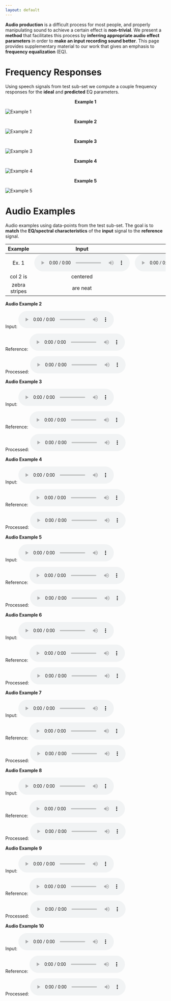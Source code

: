 ```yaml
---
layout: default
---
```

**Audio production** is a difficult process for most people, and properly manipulating sound to achieve a certain effect is **non-trivial**. We present a **method** that facilitates this process by **inferring appropriate audio effect parameters** in order to **make an input recording sound better**. This page provides supplementary material to our work that gives an emphasis to **frequency equalization** (EQ).

# Frequency Responses
Using speech signals from test sub-set we compute a couple frequency responses for the **ideal** and **predicted** EQ parameters.


<p align="center"> <b>Example 1</b></p>

![Example 1](https://raw.githubusercontent.com/Js-Mim/sp-demo/master/figures/f_r_a.png)

<p align="center"> <b>Example 2</b></p>                                        

![Example 2](https://raw.githubusercontent.com/Js-Mim/sp-demo/master/figures/f_r_b.png)

<p align="center"> <b>Example 3</b></p>                                        

![Example 3](https://raw.githubusercontent.com/Js-Mim/sp-demo/master/figures/f_r_c.png)

<p align="center"> <b>Example 4</b></p>                                        

![Example 4](https://raw.githubusercontent.com/Js-Mim/sp-demo/master/figures/f_r_d.png)

<p align="center"> <b>Example 5</b></p>                                       

![Example 5](https://raw.githubusercontent.com/Js-Mim/sp-demo/master/figures/f_r_e.png)



# Audio Examples
Audio examples using data-points from the test sub-set. The goal is to **match** the **EQ/spectral characteristics** of the **input** signal to the **reference** signal.



**Example**|**Input**|**Reference**|**Processed**|
|:-------------:|:-------------:|:-----:|:-----:|
| Ex. 1      |<audio controls="1"><source src="https://raw.githubusercontent.com/Js-Mim/sp-demo/master/audio_files/ex1_input.wav"></audio>|<audio controls="1"><source src="https://raw.githubusercontent.com/Js-Mim/sp-demo/master/audio_files/ex1_reference.wav"</audio>|<audio controls="1"><source src="https://raw.githubusercontent.com/Js-Mim/sp-demo/master/audio_files/ex1_estimated.wav"></audio>|
| col 2 is      | centered      |   $12 | $1600 |
| zebra stripes | are neat      |    $1 | $1600 |

   
**Audio Example 2**

Input: 
<audio controls="1"><source src="https://raw.githubusercontent.com/Js-Mim/sp-demo/master/audio_files/ex2_input.wav"></audio>

Reference: 
<audio controls="1"><source src="https://raw.githubusercontent.com/Js-Mim/sp-demo/master/audio_files/ex2_reference.wav"></audio>

Processed: 
<audio controls="1"><source src="https://raw.githubusercontent.com/Js-Mim/sp-demo/master/audio_files/ex2_estimated.wav"></audio>

**Audio Example 3**

Input: 
<audio controls="1"><source src="https://raw.githubusercontent.com/Js-Mim/sp-demo/master/audio_files/ex3_input.wav"></audio>

Reference: 
<audio controls="1"><source src="https://raw.githubusercontent.com/Js-Mim/sp-demo/master/audio_files/ex3_reference.wav"></audio>

Processed: 
<audio controls="1"><source src="https://raw.githubusercontent.com/Js-Mim/sp-demo/master/audio_files/ex3_estimated.wav"></audio>

**Audio Example 4**

Input: 
<audio controls="1"><source src="https://raw.githubusercontent.com/Js-Mim/sp-demo/master/audio_files/ex4_input.wav"></audio>

Reference: 
<audio controls="1"><source src="https://raw.githubusercontent.com/Js-Mim/sp-demo/master/audio_files/ex4_reference.wav"></audio>

Processed: 
<audio controls="1"><source src="https://raw.githubusercontent.com/Js-Mim/sp-demo/master/audio_files/ex4_estimated.wav"></audio>

**Audio Example 5**

Input: 
<audio controls="1"><source src="https://raw.githubusercontent.com/Js-Mim/sp-demo/master/audio_files/ex5_input.wav"></audio>

Reference: 
<audio controls="1"><source src="https://raw.githubusercontent.com/Js-Mim/sp-demo/master/audio_files/ex5_reference.wav"></audio>

Processed: 
<audio controls="1"><source src="https://raw.githubusercontent.com/Js-Mim/sp-demo/master/audio_files/ex5_estimated.wav"></audio>

**Audio Example 6**

Input: 
<audio controls="1"><source src="https://raw.githubusercontent.com/Js-Mim/sp-demo/master/audio_files/ex6_input.wav"></audio>

Reference: 
<audio controls="1"><source src="https://raw.githubusercontent.com/Js-Mim/sp-demo/master/audio_files/ex6_reference.wav"></audio>

Processed: 
<audio controls="1"><source src="https://raw.githubusercontent.com/Js-Mim/sp-demo/master/audio_files/ex6_estimated.wav"></audio>


**Audio Example 7**

Input: 
<audio controls="1"><source src="https://raw.githubusercontent.com/Js-Mim/sp-demo/master/audio_files/ex7_input.wav"></audio>

Reference: 
<audio controls="1"><source src="https://raw.githubusercontent.com/Js-Mim/sp-demo/master/audio_files/ex7_reference.wav"></audio>

Processed: 
<audio controls="1"><source src="https://raw.githubusercontent.com/Js-Mim/sp-demo/master/audio_files/ex7_estimated.wav"></audio>

**Audio Example 8**

Input: 
<audio controls="1"><source src="https://raw.githubusercontent.com/Js-Mim/sp-demo/master/audio_files/ex8_input.wav"></audio>

Reference: 
<audio controls="1"><source src="https://raw.githubusercontent.com/Js-Mim/sp-demo/master/audio_files/ex8_reference.wav"></audio>

Processed: 
<audio controls="1"><source src="https://raw.githubusercontent.com/Js-Mim/sp-demo/master/audio_files/ex8_estimated.wav"></audio>

**Audio Example 9**

Input: 
<audio controls="1"><source src="https://raw.githubusercontent.com/Js-Mim/sp-demo/master/audio_files/ex9_input.wav"></audio>

Reference: 
<audio controls="1"><source src="https://raw.githubusercontent.com/Js-Mim/sp-demo/master/audio_files/ex9_reference.wav"></audio>

Processed: 
<audio controls="1"><source src="https://raw.githubusercontent.com/Js-Mim/sp-demo/master/audio_files/ex9_estimated.wav"></audio>


**Audio Example 10**

Input: 
<audio controls="1"><source src="https://raw.githubusercontent.com/Js-Mim/sp-demo/master/audio_files/ex10_input.wav"></audio>

Reference: 
<audio controls="1"><source src="https://raw.githubusercontent.com/Js-Mim/sp-demo/master/audio_files/ex10_reference.wav"></audio>

Processed: 
<audio controls="1"><source src="https://raw.githubusercontent.com/Js-Mim/sp-demo/master/audio_files/ex10_estimated.wav"></audio>

